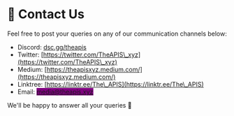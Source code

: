 # 🥰 Contact Us

Feel free to post your queries on any of our communication channels below:

* Discord: [dsc.gg/theapis](https://t.co/t2c83HHoae)
* Twitter: [https://twitter.com/TheAPIS\_xyz](https://twitter.com/TheAPIS\_xyz)
* Medium: [https://theapisxyz.medium.com/](https://theapisxyz.medium.com/)
* Linktree: [https://linktr.ee/The\_APIS](https://linktr.ee/The\_APIS)
* Email: <mark style="background-color:purple;">media@theapis.xyz</mark>

We'll be happy to answer all your queries 🙂


